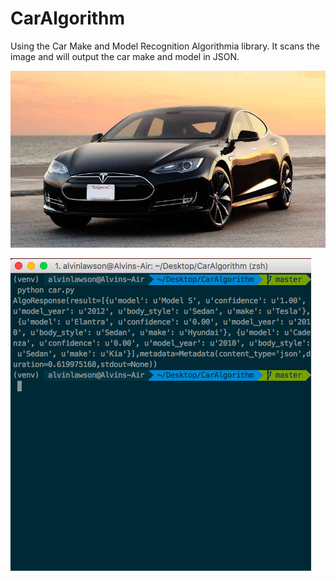 # CarAlgorithm

Using the Car Make and Model Recognition Algorithmia library. It scans the image and will output the car make and model in JSON.

[Car Make Model Library]:https://algorithmia.com/algorithms/LgoBE/CarMakeandModelRecognition

![Image Of Car](https://github.com/al11588/CarAlgorithm/raw/master/03-2012-tesla-model-s-fd-1347336750.jpg)

![Image CarAlgorithm](https://raw.githubusercontent.com/al11588/CarAlgorithm/master/Screen%20Shot%202017-03-11%20at%2012.18.33%20AM.png)

